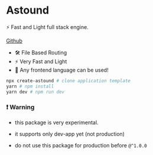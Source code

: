 # Astound

⚡ Fast and Light full stack engine.

[Github](https://github.com/kangdongmandoo/astound)

- 🛠️ File Based Routing
- ⚡ Very Fast and Light
- 📜 Any frontend language can be used!

```bash
npx create-astound # clone application template
yarn # npm install
yarn dev # npm run dev
```

### ❗ Warning

- this package is very experimental.

- it supports only dev-app yet (not production)

- do not use this package for production before `@^1.0.0`
